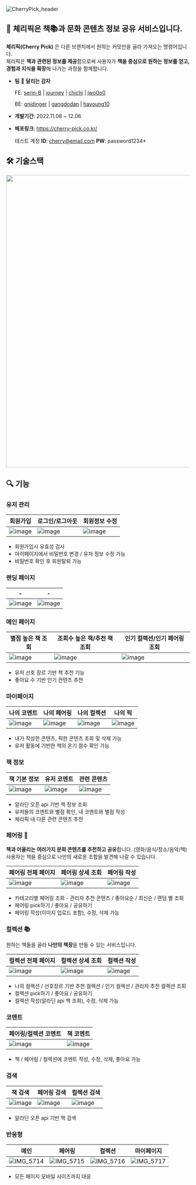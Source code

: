 ![CherryPick_header](https://user-images.githubusercontent.com/70098708/205858784-e774e25b-9769-4ee2-b67d-fd7116d2fd36.svg)
## 🍒 체리픽은 책📚과 문화 콘텐츠 정보 공유 서비스입니다.

**체리픽(Cherry Pick)** 은 다른 브랜치에서 원하는 커밋만을 골라 가져오는 명령어입니다. <br/>
체리픽은 **책과 관련된 정보를 제공**함으로써 사용자가 **책을 중심으로 원하는 정보를 얻고, 경험과 지식을 확장**해 나가는 과정을 함께합니다.

* **팀** 🥔 **달리는 감자**

  FE: [serin-B](https://github.com/serin-B) | [journey](https://github.com/JinhuiKim) | [chichi](https://github.com/chichi-is-happy) | [jwo0o0](https://github.com/jwo0o0)
  
  BE: [gnidinger](https://github.com/gnidinger) | [gangdodan](https://github.com/gangdodan) | [hayoung10](https://github.com/hayoung10)
* **개발기간**: 2022.11.08 ~ 12.06
* **배포링크**: https://cherry-pick.co.kr/
  
  테스트 계정
   **ID**: cherry@email.com
   **PW**: password1234*

## 🛠 기술스택
<img src="https://user-images.githubusercontent.com/70098708/205864857-c42f1274-dac9-4fb8-9401-412902a214aa.svg" width="800" />

## 🔍 기능
### 유저 관리

|회원가입|로그인/로그아웃|회원정보 수정|
|------|----------|--------|
|![image](https://user-images.githubusercontent.com/70098708/205867542-e09df244-3cc9-4b06-b483-f71b74150e53.png)|![image](https://user-images.githubusercontent.com/70098708/205867348-b2d79e6e-c036-49cd-9290-372680ac706f.png)|![image](https://user-images.githubusercontent.com/70098708/205867719-c757ab1e-12be-496c-91f5-2c6fb88ecc8a.png)|
* 회원가입시 유효성 검사
* 마이페이지에서 비밀번호 변경 / 유저 정보 수정 가능
* 비밀번호 확인 후 회원탈퇴 가능 

### 랜딩 페이지
|-|-|
|---|---|
|![image](https://user-images.githubusercontent.com/70098708/205883552-9859424a-b393-4e51-827d-7badbf44ed22.png)|![image](https://user-images.githubusercontent.com/70098708/205883620-8b63dde1-6962-48f5-8bff-87ad8c7ac5e7.png)|

### 메인 페이지

|별점 높은 책 조회|조회수 높은 책/추천 책 조회|인기 컬렉션/인기 페어링 조회|
|----|----|----|
|![image](https://user-images.githubusercontent.com/70098708/205868702-1d18f87b-dbde-4204-89d3-8b2e84398770.png)|![image](https://user-images.githubusercontent.com/70098708/205868833-54c28be5-a6d2-4b52-b540-dc044443ee46.png)|![image](https://user-images.githubusercontent.com/70098708/205868884-5365821d-eb4b-466c-b088-abd991c4bce1.png)|
* 유저 선호 장르 기반 책 추천 기능
* 좋아요 수 기반 인기 컨텐츠 추천

### 마이페이지

|나의 코멘트|나의 페어링|나의 컬렉션|나의 픽|
|---|---|---|---|
|![image](https://user-images.githubusercontent.com/70098708/205873499-f712e200-d007-4efe-a720-0cf5913177cc.png)|![image](https://user-images.githubusercontent.com/70098708/205873555-79f5b6be-9ccf-499c-86d4-e5d6dfea6ac8.png)|![image](https://user-images.githubusercontent.com/70098708/205873668-f6973b28-96a1-4bdd-8533-6dfaa697e092.png)|![image](https://user-images.githubusercontent.com/70098708/205873724-efb220da-a7c0-49af-9015-d6ec230f13e9.png)|
* 내가 작성한 콘텐츠, 픽한 콘텐츠 조회 및 삭제 가능
* 유저 활동에 기반한 책의 온기 점수 확인 가능

### 책 정보

|책 기본 정보|유저 코멘트|관련 콘텐츠|
|---|---|---|
|![image](https://user-images.githubusercontent.com/70098708/205874300-dd3aee08-7750-4bdb-90c6-e6b82a8190e6.png)|![image](https://user-images.githubusercontent.com/70098708/205874422-21c73009-a02b-46bd-b46b-9318e6288cc6.png)|![image](https://user-images.githubusercontent.com/70098708/205874483-d15480a9-aaa1-4218-b8e3-d493b226f136.png)|
* 알라딘 오픈 api 기반 책 정보 조회
* 유저들의 코멘트와 별점 확인, 내 코멘트와 별점 작성 
* 체리픽 내 다른 관련 콘텐츠 추천

### 페어링 🍷

**책과 어울리는 여러가지 문화 콘텐츠를 추천하고 공유**합니다. (영화/음식/장소/음악/책) <br/>
사용자는 책을 중심으로 나만의 새로운 조합을 발견해 나갈 수 있습니다.

|페어링 전체 페이지|페어링 상세 조회|페어링 작성|
|---|---|---|
|![image](https://user-images.githubusercontent.com/70098708/205875625-52b4e869-7c93-40df-a892-abb4aa2e74b0.png)|![image](https://user-images.githubusercontent.com/70098708/205875934-013124a4-3d93-4efc-97a2-7e969ba5bd17.png)|![image](https://user-images.githubusercontent.com/70098708/205876367-d27084ff-fff7-4a19-b77a-7b133f482588.png)|
* 카테고리별 페어링 조회 - 관리자 추천 콘텐츠 / 좋아요순 / 최신순 / 랜덤 별 조회
* 페어링 pick하기 / 좋아요 / 공유하기 
* 페어링 작성(이미지 업로드 포함), 수정, 삭제 가능

### 컬렉션 📚

원하는 책들을 골라 **나만의 책장**을 만들 수 있는 서비스입니다.

|컬렉션 전체 페이지|컬렉션 상세 조회|컬렉션 작성|
|---|---|---|
|![image](https://user-images.githubusercontent.com/70098708/205876967-b2171328-c1f8-4e8c-b325-d93cd5cc5c4d.png)|![image](https://user-images.githubusercontent.com/70098708/205877044-1292f092-be6a-4f4c-926d-8e3539509db5.png)|![image](https://user-images.githubusercontent.com/70098708/205877165-57f37719-e87b-4438-a52a-087cf7118d29.png)|
* 나의 컬렉션 / 선호장르 기반 추천 컬렉션 / 인기 컬렉션 / 관리자 추천 컬렉션 조회
* 컬렉션 pick하기 / 좋아요 / 공유하기
* 컬렉션 작성(알라딘 api 책 조회), 수정, 삭제 가능

### 코멘트

|페어링/컬렉션 코멘트|책 코멘트|
|--|--|
|![image](https://user-images.githubusercontent.com/70098708/205878454-4d3fae8b-9875-48c0-9109-501ac78ed551.png)|![image](https://user-images.githubusercontent.com/70098708/205878696-c04c0dae-963e-447c-9bcd-19260f6bd0e9.png)|
* 책 / 페어링 / 컬렉션에 코멘트 작성, 수정, 삭제, 좋아요 가능

### 검색

|책 검색|페어링 검색|컬렉션 검색|
|---|---|---|
|![image](https://user-images.githubusercontent.com/70098708/205878967-4e51612f-6356-4bea-9b66-a7d3612f29ce.png)|![image](https://user-images.githubusercontent.com/70098708/205879145-3dcb9cbe-a31f-42b7-a9c5-142e920773b5.png)|![image](https://user-images.githubusercontent.com/70098708/205879213-8bb221cd-2673-4ce2-8692-4c05b8f4c574.png)|
* 알라딘 오픈 api 기반 책 검색

### 반응형

|메인|페어링|컬렉션|마이페이지|
|---|---|---|---|
|![IMG_5714](https://user-images.githubusercontent.com/70098708/205879913-8deda7f3-c959-4a00-ae95-87a3ba67a87c.jpg)|![IMG_5715](https://user-images.githubusercontent.com/70098708/205879962-8001d256-0bc1-4d75-b257-88e0af70bce5.jpg)|![IMG_5716](https://user-images.githubusercontent.com/70098708/205880000-4e8bc792-7167-4be6-9cbe-433289f5e6e2.jpg)|![IMG_5717](https://user-images.githubusercontent.com/70098708/205880032-e3d8a63a-148f-496a-a0e4-92fd6afee23f.jpg)|
* 모든 페이지 모바일 사이즈까지 대응

